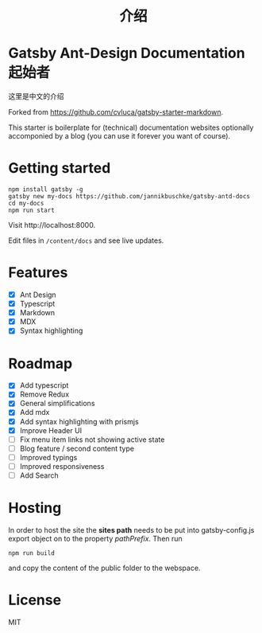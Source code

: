 ---
---

<h1 align="center">
  介绍
</h1>

# Gatsby Ant-Design Documentation 起始者

这里是中文的介绍

Forked from https://github.com/cvluca/gatsby-starter-markdown.

This starter is boilerplate for (technical) documentation websites optionally accomponied by a blog (you can use it forever you want of course).

# Getting started

```
npm install gatsby -g
gatsby new my-docs https://github.com/jannikbuschke/gatsby-antd-docs
cd my-docs
npm run start
```

Visit http://localhost:8000.

Edit files in `/content/docs` and see live updates.

# Features

- [x] Ant Design
- [x] Typescript
- [x] Markdown
- [x] MDX
- [x] Syntax highlighting

# Roadmap

- [x] Add typescript
- [x] Remove Redux
- [x] General simplifications
- [x] Add mdx
- [x] Add syntax highlighting with prismjs
- [x] Improve Header UI
- [ ] Fix menu item links not showing active state
- [ ] Blog feature / second content type
- [ ] Improved typings
- [ ] Improved responsiveness
- [ ] Add Search

# Hosting

In order to host the site the **sites path** needs to be put into gatsby-config.js export object on to the property _pathPrefix_. Then run

```
npm run build
```

and copy the content of the public folder to the webspace.

# License

MIT
